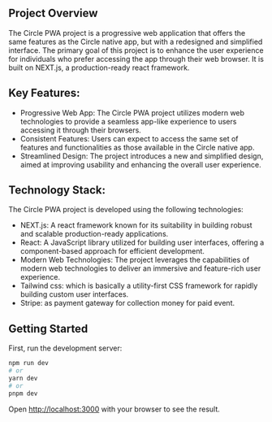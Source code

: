 ## Project Overview

The Circle PWA project is a progressive web application that offers the same features as the Circle native app, but with a redesigned and simplified interface. The primary goal of this project is to enhance the user experience for individuals who prefer accessing the app through their web browser. It is built on NEXT.js, a production-ready react framework.

## Key Features:

- Progressive Web App: The Circle PWA project utilizes modern web technologies to provide a seamless app-like experience to users accessing it through their browsers.
- Consistent Features: Users can expect to access the same set of features and functionalities as those available in the Circle native app.
- Streamlined Design: The project introduces a new and simplified design, aimed at improving usability and enhancing the overall user experience.

## Technology Stack:

The Circle PWA project is developed using the following technologies:

- NEXT.js: A react framework known for its suitability in building robust and scalable production-ready applications.
- React: A JavaScript library utilized for building user interfaces, offering a component-based approach for efficient development.
- Modern Web Technologies: The project leverages the capabilities of modern web technologies to deliver an immersive and feature-rich user experience.
- Tailwind css: which is basically a utility-first CSS framework for rapidly building custom user interfaces.
- Stripe: as payment gateway for collection money for paid event.

## Getting Started

First, run the development server:

```bash
npm run dev
# or
yarn dev
# or
pnpm dev
```

Open [http://localhost:3000](http://localhost:3000) with your browser to see the result.
